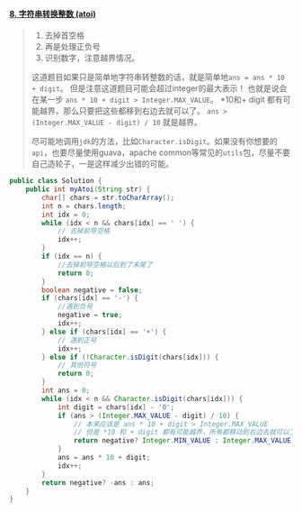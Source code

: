 #### [8. 字符串转换整数 (atoi)](https://leetcode-cn.com/problems/string-to-integer-atoi/)

> 1. 去掉首空格
> 2. 再是处理正负号
> 3. 识别数字，注意越界情况。
>
> 这道题目如果只是简单地字符串转整数的话，就是简单地`ans = ans * 10 + digit`。 但是注意这道题目可能会超过integer的最大表示！ 也就是说会在某一步 `ans * 10 + digit > Integer.MAX_VALUE`。 *10和+ digit 都有可能越界，那么只要把这些都移到右边去就可以了。 `ans > (Integer.MAX_VALUE - digit) / 10` 就是越界。
>
> 尽可能地调用`jdk`的方法，比如`Character.isDigit`。如果没有你想要的`api`，也要尽量使用guava，apache common等常见的`utils`包，尽量不要自己造轮子，一是这样减少出错的可能。

```java
public class Solution {
    public int myAtoi(String str) {
        char[] chars = str.toCharArray();
        int n = chars.length;
        int idx = 0;
        while (idx < n && chars[idx] == ' ') {
            // 去掉前导空格
            idx++;
        }
        if (idx == n) {
            //去掉前导空格以后到了末尾了
            return 0;
        }
        boolean negative = false;
        if (chars[idx] == '-') {
            //遇到负号
            negative = true;
            idx++;
        } else if (chars[idx] == '+') {
            // 遇到正号
            idx++;
        } else if (!Character.isDigit(chars[idx])) {
            // 其他符号
            return 0;
        }
        int ans = 0;
        while (idx < n && Character.isDigit(chars[idx])) {
            int digit = chars[idx] - '0';
            if (ans > (Integer.MAX_VALUE - digit) / 10) {
                // 本来应该是 ans * 10 + digit > Integer.MAX_VALUE
                // 但是 *10 和 + digit 都有可能越界，所有都移动到右边去就可以了。
                return negative? Integer.MIN_VALUE : Integer.MAX_VALUE;
            }
            ans = ans * 10 + digit;
            idx++;
        }
        return negative? -ans : ans;
    }
}
```
